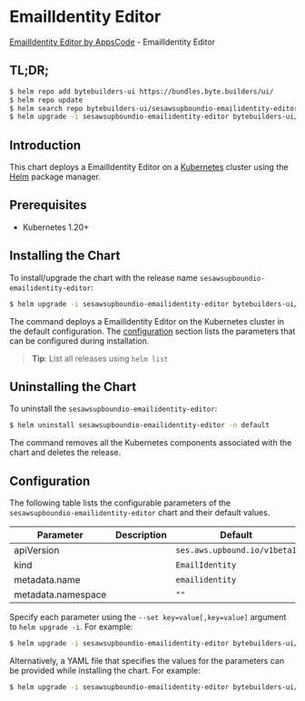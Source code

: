 # EmailIdentity Editor

[EmailIdentity Editor by AppsCode](https://byte.builders) - EmailIdentity Editor

## TL;DR;

```bash
$ helm repo add bytebuilders-ui https://bundles.byte.builders/ui/
$ helm repo update
$ helm search repo bytebuilders-ui/sesawsupboundio-emailidentity-editor --version=v0.4.18
$ helm upgrade -i sesawsupboundio-emailidentity-editor bytebuilders-ui/sesawsupboundio-emailidentity-editor -n default --create-namespace --version=v0.4.18
```

## Introduction

This chart deploys a EmailIdentity Editor on a [Kubernetes](http://kubernetes.io) cluster using the [Helm](https://helm.sh) package manager.

## Prerequisites

- Kubernetes 1.20+

## Installing the Chart

To install/upgrade the chart with the release name `sesawsupboundio-emailidentity-editor`:

```bash
$ helm upgrade -i sesawsupboundio-emailidentity-editor bytebuilders-ui/sesawsupboundio-emailidentity-editor -n default --create-namespace --version=v0.4.18
```

The command deploys a EmailIdentity Editor on the Kubernetes cluster in the default configuration. The [configuration](#configuration) section lists the parameters that can be configured during installation.

> **Tip**: List all releases using `helm list`

## Uninstalling the Chart

To uninstall the `sesawsupboundio-emailidentity-editor`:

```bash
$ helm uninstall sesawsupboundio-emailidentity-editor -n default
```

The command removes all the Kubernetes components associated with the chart and deletes the release.

## Configuration

The following table lists the configurable parameters of the `sesawsupboundio-emailidentity-editor` chart and their default values.

|     Parameter      | Description |                 Default                 |
|--------------------|-------------|-----------------------------------------|
| apiVersion         |             | <code>ses.aws.upbound.io/v1beta1</code> |
| kind               |             | <code>EmailIdentity</code>              |
| metadata.name      |             | <code>emailidentity</code>              |
| metadata.namespace |             | <code>""</code>                         |


Specify each parameter using the `--set key=value[,key=value]` argument to `helm upgrade -i`. For example:

```bash
$ helm upgrade -i sesawsupboundio-emailidentity-editor bytebuilders-ui/sesawsupboundio-emailidentity-editor -n default --create-namespace --version=v0.4.18 --set apiVersion=ses.aws.upbound.io/v1beta1
```

Alternatively, a YAML file that specifies the values for the parameters can be provided while
installing the chart. For example:

```bash
$ helm upgrade -i sesawsupboundio-emailidentity-editor bytebuilders-ui/sesawsupboundio-emailidentity-editor -n default --create-namespace --version=v0.4.18 --values values.yaml
```
